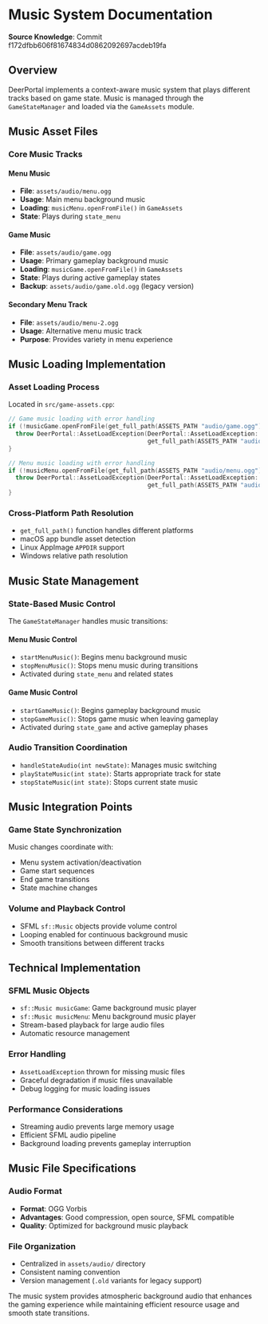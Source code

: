 # Music System Documentation  

**Source Knowledge**: Commit f172dfbb606f81674834d0862092697acdeb19fa

## Overview

DeerPortal implements a context-aware music system that plays different tracks based on game state. Music is managed through the `GameStateManager` and loaded via the `GameAssets` module.

## Music Asset Files

### Core Music Tracks

#### Menu Music
- **File**: `assets/audio/menu.ogg`
- **Usage**: Main menu background music
- **Loading**: `musicMenu.openFromFile()` in `GameAssets`
- **State**: Plays during `state_menu`

#### Game Music  
- **File**: `assets/audio/game.ogg`
- **Usage**: Primary gameplay background music
- **Loading**: `musicGame.openFromFile()` in `GameAssets`
- **State**: Plays during active gameplay states
- **Backup**: `assets/audio/game.old.ogg` (legacy version)

#### Secondary Menu Track
- **File**: `assets/audio/menu-2.ogg`
- **Usage**: Alternative menu music track
- **Purpose**: Provides variety in menu experience

## Music Loading Implementation

### Asset Loading Process
Located in `src/game-assets.cpp`:

```cpp
// Game music loading with error handling
if (!musicGame.openFromFile(get_full_path(ASSETS_PATH "audio/game.ogg"))) {
  throw DeerPortal::AssetLoadException(DeerPortal::AssetLoadException::SOUND, "game.ogg", 
                                       get_full_path(ASSETS_PATH "audio/game.ogg"));
}

// Menu music loading with error handling  
if (!musicMenu.openFromFile(get_full_path(ASSETS_PATH "audio/menu.ogg"))) {
  throw DeerPortal::AssetLoadException(DeerPortal::AssetLoadException::SOUND, "menu.ogg",
                                       get_full_path(ASSETS_PATH "audio/menu.ogg"));
}
```

### Cross-Platform Path Resolution
- `get_full_path()` function handles different platforms
- macOS app bundle asset detection
- Linux AppImage `APPDIR` support  
- Windows relative path resolution

## Music State Management

### State-Based Music Control
The `GameStateManager` handles music transitions:

#### Menu Music Control
- `startMenuMusic()`: Begins menu background music
- `stopMenuMusic()`: Stops menu music during transitions
- Activated during `state_menu` and related states

#### Game Music Control
- `startGameMusic()`: Begins gameplay background music
- `stopGameMusic()`: Stops game music when leaving gameplay
- Activated during `state_game` and active gameplay phases

### Audio Transition Coordination
- `handleStateAudio(int newState)`: Manages music switching
- `playStateMusic(int state)`: Starts appropriate track for state
- `stopStateMusic(int state)`: Stops current state music

## Music Integration Points

### Game State Synchronization
Music changes coordinate with:
- Menu system activation/deactivation
- Game start sequences
- End game transitions
- State machine changes

### Volume and Playback Control
- SFML `sf::Music` objects provide volume control
- Looping enabled for continuous background music
- Smooth transitions between different tracks

## Technical Implementation

### SFML Music Objects
- `sf::Music musicGame`: Game background music player
- `sf::Music musicMenu`: Menu background music player
- Stream-based playback for large audio files
- Automatic resource management

### Error Handling
- `AssetLoadException` thrown for missing music files
- Graceful degradation if music files unavailable
- Debug logging for music loading issues

### Performance Considerations
- Streaming audio prevents large memory usage
- Efficient SFML audio pipeline
- Background loading prevents gameplay interruption

## Music File Specifications

### Audio Format
- **Format**: OGG Vorbis
- **Advantages**: Good compression, open source, SFML compatible
- **Quality**: Optimized for background music playback

### File Organization
- Centralized in `assets/audio/` directory
- Consistent naming convention
- Version management (`.old` variants for legacy support)

The music system provides atmospheric background audio that enhances the gaming experience while maintaining efficient resource usage and smooth state transitions.